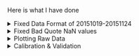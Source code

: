 Here is what I have done
<details>
  <summary>Fixed Data Format of 20151019-20151124</summary>
  <p>

I changed CUP_S00_TERNHECT_616_20151019-20151124_R.dat from:
<pre><code>
"TOA5,""Plot 7 Soil Moisture Campaign"",""CR1000"",""42701"",""CR1000.Std.22"",""CPU:PARunderstory10082015.CR1"",""9508"",""CUP_S00_TERNHECT_616"""
"TIMESTAMP,""RECORD"",""VW_Avg(1)"",""VW_Avg(2)"",""VW_Avg(3)"",""VW_Avg(4)"",""PA_uS_Avg(1)"",""PA_uS_Avg(2)"",""PA_uS_Avg(3)"",""PA_uS_Avg(4)"",""T107_C(1)"",""T107_C(2)"",""T107_C(3)"""
"TS,""RN"","""","""","""","""","""","""","""","""","""","""","""""
","""",""Avg"",""Avg"",""Avg"",""Avg"",""Avg"",""Avg"",""Avg"",""Avg"",""Smp"",""Smp"",""Smp"""
"2015-10-19 11:30:00,2970,0.059,0.289,0.002,0.136,18.6,27.48,15.33,22.09,20.9,19.37,18.44"
"2015-10-19 12:00:00,2971,0.059,0.29,0.001,0.135,18.6,27.49,15.31,22.04,21.47,19.53,18.45"
"2015-10-19 12:30:00,2972,0.059,0.29,0.001,0.133,18.6,27.5,15.3,21.95,21.88,19.76,18.47"
"2015-10-19 13:00:00,2973,0.059,0.29,0.001,0.129,18.61,27.52,15.27,21.81,21.99,19.95,18.49"

...etc.
</code></pre>
To:

<pre><code>
"TOA5","Plot 7 Soil Moisture Campaign"",""CR1000"",""42701"",""CR1000.Std.22"",""CPU:PARunderstory10082015.CR1"",""9508"",""CUP_S00_TERNHECT_616"""
"TIMESTAMP","RECORD","VW_Avg(1)","VW_Avg(2)","VW_Avg(3)","VW_Avg(4)","PA_uS_Avg(1)","PA_uS_Avg(2)","PA_uS_Avg(3)","PA_uS_Avg(4)","T107_C(1)","T107_C(2)","T107_C(3)"
"TS","RN","","","","","","","","","","",""
"","","Avg","Avg","Avg","Avg","Avg","Avg","Avg","Avg","Smp","Smp","Smp"
"2015-10-19 11:30:00",2970,0.059,0.289,0.002,0.136,18.6,27.48,15.33,22.09,20.9,19.37,18.44
"2015-10-19 12:00:00",2971,0.059,0.29,0.001,0.135,18.6,27.49,15.31,22.04,21.47,19.53,18.45
"2015-10-19 12:30:00",2972,0.059,0.29,0.001,0.133,18.6,27.5,15.3,21.95,21.88,19.76,18.47
"2015-10-19 13:00:00",2973,0.059,0.29,0.001,0.129,18.61,27.52,15.27,21.81,21.99,19.95,18.49

...etc.
</code></pre>
Making it consistent with the format of CUP_S00_TERNHECT_616_20150818_20151019_R.dat</p>
</details>
<details>
  <summary>Fixed Bad Quote NaN values</summary>

Several files had issues in columns ‘VW_Avg(4)’ and ‘PA_uS_Avg(4)’ with NaN values being recorded as ‘NAN””’, those are fixed with TERNconcatanation in python with <code>pandas.Dataframe.replace(‘NAN””’,np.nan)</code> with <code>thisfile=thisfile.replace('NAN""',np.nan)</code>

</details>

<details>
  <summary>Plotting Raw Data</summary>
Plots the raw data (PA_uS_Avg(\[1-3\]) from each file in a separate color to allow visual data validation. This assisted in the diagnosis of sensor issues (large streaks in TERN_PA_uS_Avg(\[1-\3]).png)<br>
![Alt text](https://raw.githubusercontent.com/GabeBolton/HIE/master/TERN_PA_uS_Avg(%5B1-3%5D).png?raw=true "TERN_PA_uS_Avg([1-3].png")<br>
</details>


<details>
  <summary>Calibration & Validation</summary>
  Used Chelsea's soil calibrations to generate VWC(\[1-3\]) in TERNconcatanation.py:<br>
  alluvial: <code>y = 0.0141x<sup>2</sup> + 1.7623x - 28.055</code><br>
  clay: <code>y = 0.0761x<sup>2</sup> - 2.3773x + 23.195</code><br>
  VWC(\[1-2\]) uses alluvial; VWC(3) uses clay<br>
Plots PA_uS_Avg(\[1-3\]) against the default calibration VW_Avg(\[1-3\]) and against VWC(\[1-3\]) to display the differences in calibration and highlights negative values caused by data errors (TERN_PA_vs_VW.png)
![Alt text](https://raw.githubusercontent.com/GabeBolton/HIE/master/TERN_PA_vs_VW.png?raw=true "TERN_PA_vs_VW.png")


<details>
  <summary>Noise Trimming</summary>
Added in noise trimming functionality (not yet up on github)
</details>

</details>
